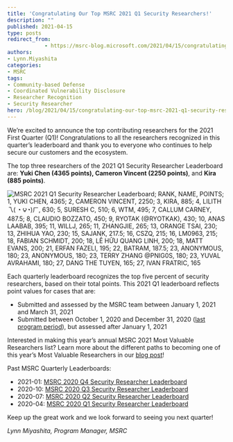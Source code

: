 ```yaml
---
title: 'Congratulating Our Top MSRC 2021 Q1 Security Researchers!'
description: ""
published: 2021-04-15
type: posts
redirect_from:
            - https://msrc-blog.microsoft.com/2021/04/15/congratulating-our-top-msrc-2021-q1-security-researchers/
authors:
- Lynn.Miyashita
categories:
- MSRC
tags:
- Community-based Defense
- Coordinated Vulnerability Disclosure
- Researcher Recognition
- Security Researcher
hero: /blog/2021/04/15/congratulating-our-top-msrc-2021-q1-security-researchers/img/wp-content-uploads-2021-04-2021-Q1-Leaderboard-draft.png
---
```

We’re excited to announce the top contributing researchers for the 2021 First Quarter (Q1)! Congratulations to all the researchers recognized in this quarter’s leaderboard and thank you to everyone who continues to help secure our customers and the ecosystem.

The top three researchers of the 2021 Q1 Security Researcher Leaderboard are: **Yuki Chen (4365 points), Cameron Vincent (2250 points)**, and **Kira (885 points)**.

![MSRC 2021 Q1 Security Researcher Leaderboard; RANK, NAME, POINTS; 1, YUKI CHEN, 4365; 2, CAMERON VINCENT, 2250; 3, KIRA, 885; 4, LILITH 乁( ◔ ౪◔)ㄏ, 630; 5, SURESH C, 510; 6, WTM, 495; 7, CALLUM CARNEY, 487.5; 8, CLAUDIO BOZZATO, 450; 9, RYOTAK (@RYOTKAK), 430; 10, ANAS LAABAB, 395; 11, WILLJ, 265; 11, ZHANGJIE, 265; 13, ORANGE TSAI, 230; 13, ZHIHUA YAO, 230; 15, SAJANK, 217.5; 16, CSZQ, 215; 16, LM0963, 215; 18, FABIAN SCHMIDT, 200; 18, LÊ HỮU QUANG LINH, 200; 18, MATT EVANS, 200; 21, ERFAN FAZELI, 195; 22, BATRAM, 187.5; 23, ANONYMOUS, 180; 23, ANONYMOUS, 180; 23, TERRY ZHANG @PNIG0S, 180; 23, YUVAL AVRAHAMI, 180; 27, DANG THE TUYEN, 165; 27, IVAN FRATRIC, 165](./img/wp-content-uploads-2021-04-2021-Q1-Leaderboard-draft.png)

Each quarterly leaderboard recognizes the top five percent of security researchers, based on their total points. This 2021 Q1 leaderboard reflects point values for cases that are:

- Submitted and assessed by the MSRC team between January 1, 2021 and March 31, 2021
- Submitted between October 1, 2020 and December 31, 2020 ([last program period](https://msrc-blog.microsoft.com/2021/01/14/top-msrc-2020-q4-security-researchers--congratulations/)), but assessed after January 1, 2021

Interested in making this year’s annual MSRC 2021 Most Valuable Researchers list? Learn more about the different paths to becoming one of this year’s Most Valuable Researchers in our [blog post](https://msrc-blog.microsoft.com/2021/02/10/msrc-security-researcher-recognition-2021/)!

Past MSRC Quarterly Leaderboards:

- 2021-01: [MSRC 2020 Q4 Security Researcher Leaderboard](https://msrc-blog.microsoft.com/2021/01/14/top-msrc-2020-q4-security-researchers--congratulations/)
- 2020-10: [MSRC 2020 Q3 Security Researcher Leaderboard](https://msrc-blog.microsoft.com/2020/10/15/announcing-the-top-msrc-2020-q3-security-researchers/)
- 2020-07: [MSRC 2020 Q2 Security Researcher Leaderboard](https://msrc-blog.microsoft.com/2020/07/15/msrc-q2-2020-leaderboard/)
- 2020-04: [MSRC 2020 Q1 Security Researcher Leaderboard](https://msrc-blog.microsoft.com/2020/04/23/msrc-q1-2020-leaderboard/)

Keep up the great work and we look forward to seeing you next quarter!

_Lynn Miyashita, Program Manager, MSRC_
